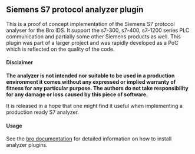 
## Siemens S7 protocol analyzer plugin

This is a proof of concept implementation of the Siemens S7 protocol analyser for the Bro IDS. It support the s7-300, s7-400, s7-1200 series PLC communication and partially some other Siemens products as well.
This plugin was part of a larger project and was rapidly developed as a PoC which is reflected on the quality of the code.

#### Disclaimer

**The analyzer is not intended nor suitable to be used in a production environment it comes without any expressed or implied warranty of fitness for any particular purpose.
The authors do not take responsibility for any damage or loss caused by this piece of software.**

It is released in a hope that one might find it useful when implementing a production ready S7 analyzer.

#### Usage

See the [bro documentation](https://www.bro.org/sphinx-git/devel/plugins.htms) for detailed information on how to install analyzer plugins.
